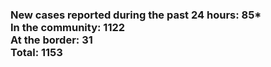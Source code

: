 ### New cases reported during the past 24 hours: 85*<br/>In the community: 1122<br/>At the border: 31<br/>Total: 1153